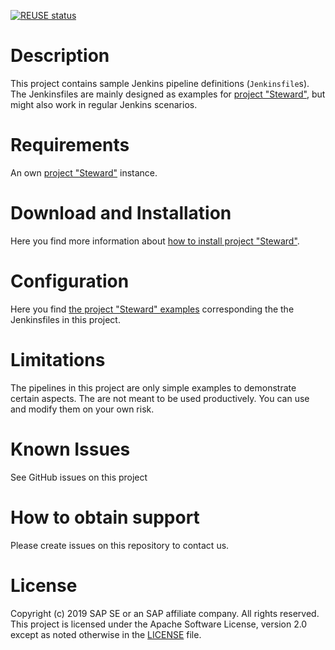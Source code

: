 [![REUSE status](https://api.reuse.software/badge/github.com/SAP-samples/stewardci-example-pipelines)](https://api.reuse.software/info/github.com/SAP-samples/stewardci-example-pipelines)

# Description

This project contains sample Jenkins pipeline definitions (`Jenkinsfile`s). The Jenkinsfiles are mainly designed as examples for [project "Steward"](https://github.com/SAP/stewardci-core), but might also work in regular Jenkins scenarios.


# Requirements

An own [project "Steward"](https://github.com/SAP/stewardci-core) instance.

# Download and Installation

Here you find more information about [how to install project "Steward"](https://github.com/SAP/stewardci-core/tree/master/docs/install).

# Configuration

Here you find [the project "Steward" examples](https://github.com/SAP/stewardci-core/tree/master/docs/examples) corresponding the the Jenkinsfiles in this project.

# Limitations

The pipelines in this project are only simple examples to demonstrate certain aspects. The are not meant to be used productively. You can use and modify them on your own risk.

# Known Issues

See GitHub issues on this project

# How to obtain support

Please create issues on this repository to contact us.

# License

Copyright (c) 2019 SAP SE or an SAP affiliate company. All rights reserved. This project is licensed under the Apache Software License, version 2.0 except as noted otherwise in the [LICENSE](LICENSE) file.
